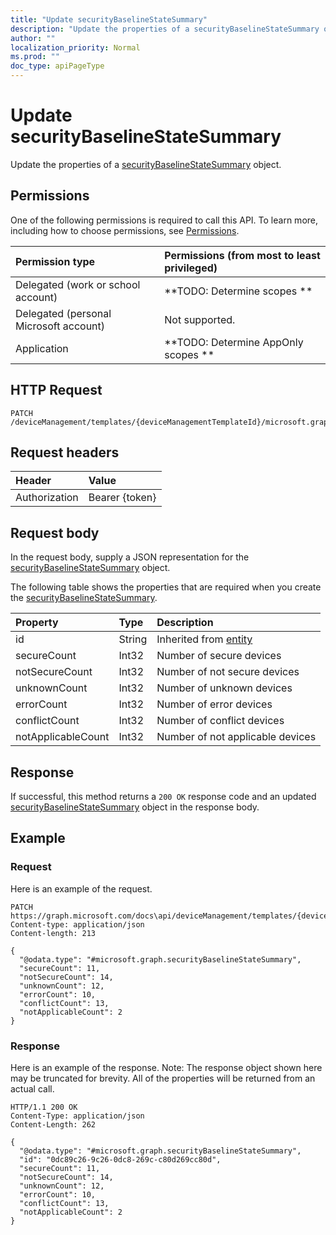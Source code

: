 ```yaml
---
title: "Update securityBaselineStateSummary"
description: "Update the properties of a securityBaselineStateSummary object."
author: ""
localization_priority: Normal
ms.prod: ""
doc_type: apiPageType
---
```


# Update securityBaselineStateSummary

Update the properties of a [securityBaselineStateSummary](../resources/securitybaselinestatesummary.md) object.

## Permissions
One of the following permissions is required to call this API. To learn more, including how to choose permissions, see [Permissions](/concepts/permissions-reference.md).

|Permission type|Permissions (from most to least privileged)|
|:---|:---|
|Delegated (work or school account)|**TODO: Determine scopes **|
|Delegated (personal Microsoft account)|Not supported.|
|Application|**TODO: Determine AppOnly scopes **|

## HTTP Request
<!-- {
  "blockType": "ignored"
}
-->
``` http
PATCH /deviceManagement/templates/{deviceManagementTemplateId}/microsoft.graph.securityBaselineTemplate/deviceStateSummary
```

## Request headers
|Header|Value|
|:---|:---|
|Authorization|Bearer {token}|

## Request body
In the request body, supply a JSON representation for the [securityBaselineStateSummary](../resources/securityBaselineStateSummary.md) object.

The following table shows the properties that are required when you create the [securityBaselineStateSummary](../resources/securitybaselinestatesummary.md).

|Property|Type|Description|
|:---|:---|:---|
|id|String| Inherited from [entity](../resources/entity.md)|
|secureCount|Int32|Number of secure devices|
|notSecureCount|Int32|Number of not secure devices|
|unknownCount|Int32|Number of unknown devices|
|errorCount|Int32|Number of error devices|
|conflictCount|Int32|Number of conflict devices|
|notApplicableCount|Int32|Number of not applicable devices|



## Response
If successful, this method returns a `200 OK` response code and an updated [securityBaselineStateSummary](../resources/securitybaselinestatesummary.md) object in the response body.

## Example

### Request
Here is an example of the request.
<!-- {
  "blockType": "request",
  "name": "update_securitybaselinestatesummary"
}
-->
``` http
PATCH https://graph.microsoft.com/docs\api/deviceManagement/templates/{deviceManagementTemplateId}/microsoft.graph.securityBaselineTemplate/deviceStateSummary
Content-type: application/json
Content-length: 213

{
  "@odata.type": "#microsoft.graph.securityBaselineStateSummary",
  "secureCount": 11,
  "notSecureCount": 14,
  "unknownCount": 12,
  "errorCount": 10,
  "conflictCount": 13,
  "notApplicableCount": 2
}
```

### Response
Here is an example of the response. Note: The response object shown here may be truncated for brevity. All of the properties will be returned from an actual call.
<!-- {
  "blockType": "response",
  "truncated": true
}
-->
``` http
HTTP/1.1 200 OK
Content-Type: application/json
Content-Length: 262

{
  "@odata.type": "#microsoft.graph.securityBaselineStateSummary",
  "id": "0dc89c26-9c26-0dc8-269c-c80d269cc80d",
  "secureCount": 11,
  "notSecureCount": 14,
  "unknownCount": 12,
  "errorCount": 10,
  "conflictCount": 13,
  "notApplicableCount": 2
}
```

